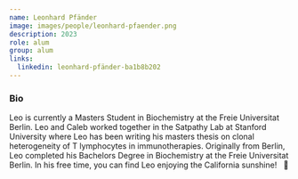 ```yaml
---
name: Leonhard Pfänder
image: images/people/leonhard-pfaender.png
description: 2023
role: alum
group: alum
links:
  linkedin: leonhard-pfänder-ba1b8b202
---
```


### Bio
Leo is currently a Masters Student in Biochemistry at the Freie Universitat Berlin. Leo
and Caleb worked together in the Satpathy Lab at Stanford University where Leo has been
writing his masters thesis on clonal heterogeneity of T lymphocytes in immunotherapies. 
Originally from Berlin, Leo completed his Bachelors Degree in Biochemistry at the
Freie Universitat Berlin. In his free time, you can find Leo enjoying the California
sunshine! &nbsp; :palm_tree:
